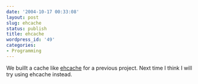 ```yaml
---
date: '2004-10-17 00:33:08'
layout: post
slug: ehcache
status: publish
title: ehcache
wordpress_id: '49'
categories:
- Programming
---
```


We buillt a cache like [ehcache](http://ehcache.sourceforge.net/) for a previous project.  Next time I think I will try using ehcache instead.

